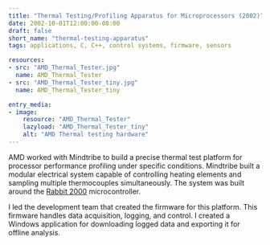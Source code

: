 ```yaml
---
title: "Thermal Testing/Profiling Apparatus for Microprocessors (2002)"
date: 2002-10-01T12:00:00-08:00
draft: false
short_name: "thermal-testing-apparatus"
tags: applications, C, C++, control systems, firmware, sensors

resources:
- src: "AMD_Thermal_Tester.jpg"
  name: AMD_Thermal_Tester
- src: "AMD_Thermal_Tester_tiny.jpg"
  name: AMD_Thermal_Tester_tiny

entry_media:
- image:
    resource: "AMD_Thermal_Tester"
    lazyload: "AMD_Thermal_Tester_tiny"
    alt: "AMD Thermal testing hardware"
---
```

AMD worked with Mindtribe to build a precise thermal test platform for processor performance profiling under specific conditions. Mindtribe built a modular electrical system capable of controlling heating elements and sampling multiple thermocouples simultaneously. The system was built around the [Rabbit 2000](https://www.digi.com/support/productdetail?pid=4667) microcontroller.

I led the development team that created the firmware for this platform. This firmware handles data acquisition, logging, and control. I created a Windows application for downloading logged data and exporting it for offline analysis.
